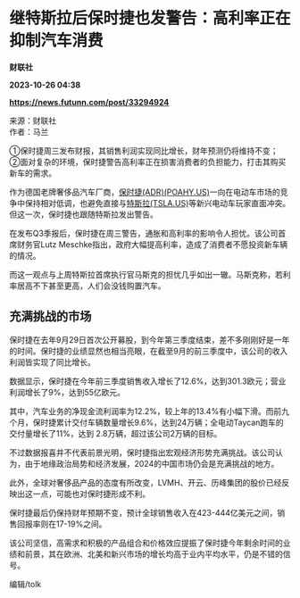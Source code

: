 # 继特斯拉后保时捷也发警告：高利率正在抑制汽车消费
**财联社**

**2023-10-26 04:38**

**https://news.futunn.com/post/33294924**

来源：财联社  
作者：马兰

①保时捷周三发布财报，其销售利润实现同比增长，财年预测仍将维持不变； ②面对复杂的环境，保时捷警告高利率正在损害消费者的负担能力，打击其购买新车的需求。

作为德国老牌奢侈品汽车厂商，[保时捷(ADR)(POAHY.US)](https://www.futunn.com/quote/stock?m=us&code=POAHY)一向在电动车市场的竞争中保持相对低调，也避免直接与[特斯拉(TSLA.US)](https://www.futunn.com/quote/stock?m=us&code=TSLA)等新兴电动车玩家直面冲突。但这一次，保时捷也跟随特斯拉发出警告。

在发布Q3季报后，保时捷在周三警告，通胀和高利率的影响令人担忧。该公司首席财务官Lutz Meschke指出，政府大幅提高利率，造成了消费者不愿投资新车辆的情况。

而这一观点与上周特斯拉首席执行官马斯克的担忧几乎如出一辙。马斯克称，若利率居高不下甚至更高，人们会没钱购置汽车。

充满挑战的市场
-------

保时捷在去年9月29日首次公开募股，到今年第三季度结束，差不多刚刚好是一年的时间。保时捷的业绩显然也相当亮眼，在截至9月的前三季度中，该公司的收入利润皆实现了同比增长。

数据显示，保时捷在今年前三季度销售收入增长了12.6%，达到301.3欧元；营业利润增长了9%，达到55亿欧元。

其中，汽车业务的净现金流利润率为12.2%，较上年的13.4%有小幅下滑。而前九个月，保时捷累计交付车辆数量增长9.6%，达到24万辆；全电动Taycan跑车的交付量增长了11%，达到 2.8万辆，超过该公司2万辆的目标。

不过数据报喜并不代表前景光明，保时捷指出宏观经济形势充满挑战。该公司认为，由于地缘政治局势和经济发展，2024的中国市场仍会是充满挑战的地方。

此外，全球对奢侈品产品的态度有所改变，LVMH、开云、历峰集团的股价已经反映出这一点，可能也对保时捷形成不利。

保时捷最后仍保持财年预期不变，预计全球销售收入在423-444亿美元之间，销售回报率则在17-19%之间。

该公司坚信，高需求和积极的产品组合和价格效应提振了保时捷今年剩余时间的业绩和前景，其在欧洲、北美和新兴市场的增长均高于业内平均水平，仍是不错的信号。

编辑/tolk